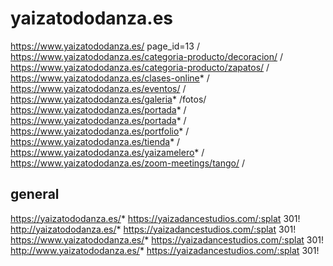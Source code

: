 
# yaizatododanza.es

https://www.yaizatododanza.es/ page_id=13 /
https://www.yaizatododanza.es/categoria-producto/decoracion/ /
https://www.yaizatododanza.es/categoria-producto/zapatos/ /
https://www.yaizatododanza.es/clases-online* /
https://www.yaizatododanza.es/eventos/ /
https://www.yaizatododanza.es/galeria* /fotos/
https://www.yaizatododanza.es/portada* /
https://www.yaizatododanza.es/portada* /
https://www.yaizatododanza.es/portfolio* /
https://www.yaizatododanza.es/tienda* /
https://www.yaizatododanza.es/yaizamelero* /
https://www.yaizatododanza.es/zoom-meetings/tango/ /

## general

https://yaizatododanza.es/* https://yaizadancestudios.com/:splat 301!
http://yaizatododanza.es/* https://yaizadancestudios.com/:splat 301!
https://www.yaizatododanza.es/* https://yaizadancestudios.com/:splat 301!
http://www.yaizatododanza.es/* https://yaizadancestudios.com/:splat 301!
